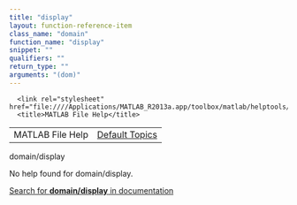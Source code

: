 ```yaml
---
title: "display"
layout: function-reference-item
class_name: "domain"
function_name: "display"
snippet: ""
qualifiers: ""
return_type: ""
arguments: "(dom)"
---
```


<html>
   <head>
      <meta http-equiv="Content-Type" content="text/html; charset=utf-8">
   
      <link rel="stylesheet" href="file:////Applications/MATLAB_R2013a.app/toolbox/matlab/helptools/private/helpwin.css">
      <title>MATLAB File Help</title>
   </head>
   <body>
      <!--Single-page help-->
      <table border="0" cellspacing="0" width="100%">
         <tr class="subheader">
            <td class="headertitle">MATLAB File Help</td>
            <td class="subheader-right"><a href="matlab:helpwin">Default Topics</a></td>
         </tr>
      </table>
      <div class="title">domain/display</div>
      <!--No help found-->
      <p>No help found for <span class="helptopic">domain/display</span>.
      </p>
      <p><a href="matlab:docsearch('domain/display')">
            Search for <b>domain/display</b> in documentation
            </a></p>
   </body>
</html>
